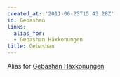 ```yaml
---
created_at: '2011-06-25T15:43:28Z'
id: Gebashan
links:
  alias_for:
  - Gebashan Häxkonungen
title: Gebashan
---
```


Alias for [Gebashan Häxkonungen]

  [Gebashan Häxkonungen]: Gebashan_Häxkonungen